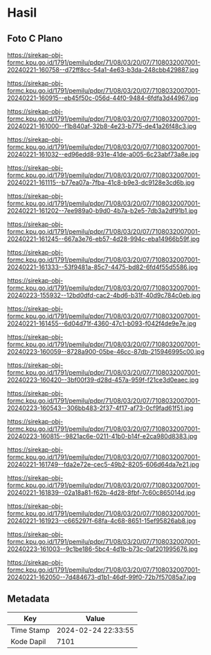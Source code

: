# Hasil

## Foto C Plano

https://sirekap-obj-formc.kpu.go.id/1791/pemilu/pdpr/71/08/03/20/07/7108032007001-20240221-160758--d72ff8cc-54a1-4e63-b3da-248cbb429887.jpg

https://sirekap-obj-formc.kpu.go.id/1791/pemilu/pdpr/71/08/03/20/07/7108032007001-20240221-160915--eb45f50c-056d-44f0-9484-6fdfa3d44967.jpg

https://sirekap-obj-formc.kpu.go.id/1791/pemilu/pdpr/71/08/03/20/07/7108032007001-20240221-161000--f1b840af-32b8-4e23-b775-de41a26f48c3.jpg

https://sirekap-obj-formc.kpu.go.id/1791/pemilu/pdpr/71/08/03/20/07/7108032007001-20240221-161032--ed96edd8-931e-41de-a005-6c23abf73a8e.jpg

https://sirekap-obj-formc.kpu.go.id/1791/pemilu/pdpr/71/08/03/20/07/7108032007001-20240221-161115--b77ea07a-7fba-41c8-b9e3-dc9128e3cd6b.jpg

https://sirekap-obj-formc.kpu.go.id/1791/pemilu/pdpr/71/08/03/20/07/7108032007001-20240221-161202--7ee989a0-b9d0-4b7a-b2e5-7db3a2df91b1.jpg

https://sirekap-obj-formc.kpu.go.id/1791/pemilu/pdpr/71/08/03/20/07/7108032007001-20240221-161245--667a3e76-eb57-4d28-994c-eba14966b59f.jpg

https://sirekap-obj-formc.kpu.go.id/1791/pemilu/pdpr/71/08/03/20/07/7108032007001-20240221-161333--53f9481a-85c7-4475-bd82-6fd4f55d5586.jpg

https://sirekap-obj-formc.kpu.go.id/1791/pemilu/pdpr/71/08/03/20/07/7108032007001-20240223-155932--12bd0dfd-cac2-4bd6-b31f-40d9c784c0eb.jpg

https://sirekap-obj-formc.kpu.go.id/1791/pemilu/pdpr/71/08/03/20/07/7108032007001-20240221-161455--6d04d71f-4360-47c1-b093-f042f4de9e7e.jpg

https://sirekap-obj-formc.kpu.go.id/1791/pemilu/pdpr/71/08/03/20/07/7108032007001-20240223-160059--8728a900-05be-46cc-87db-215946995c00.jpg

https://sirekap-obj-formc.kpu.go.id/1791/pemilu/pdpr/71/08/03/20/07/7108032007001-20240223-160420--3bf00f39-d28d-457a-959f-f21ce3d0eaec.jpg

https://sirekap-obj-formc.kpu.go.id/1791/pemilu/pdpr/71/08/03/20/07/7108032007001-20240223-160543--306bb483-2f37-4f17-af73-0cf9fad61f51.jpg

https://sirekap-obj-formc.kpu.go.id/1791/pemilu/pdpr/71/08/03/20/07/7108032007001-20240223-160815--9821ac6e-0211-41b0-b14f-e2ca980d8383.jpg

https://sirekap-obj-formc.kpu.go.id/1791/pemilu/pdpr/71/08/03/20/07/7108032007001-20240221-161749--fda2e72e-cec5-49b2-8205-606d64da7e21.jpg

https://sirekap-obj-formc.kpu.go.id/1791/pemilu/pdpr/71/08/03/20/07/7108032007001-20240221-161839--02a18a81-f62b-4d28-8fbf-7c60c865014d.jpg

https://sirekap-obj-formc.kpu.go.id/1791/pemilu/pdpr/71/08/03/20/07/7108032007001-20240221-161923--c665297f-68fa-4c68-8651-15ef95826ab8.jpg

https://sirekap-obj-formc.kpu.go.id/1791/pemilu/pdpr/71/08/03/20/07/7108032007001-20240223-161003--9c1be186-5bc4-4d1b-b73c-0af201995676.jpg

https://sirekap-obj-formc.kpu.go.id/1791/pemilu/pdpr/71/08/03/20/07/7108032007001-20240221-162050--7d484673-d1b1-46df-99f0-72b7f57085a7.jpg


## Metadata

| Key        | Value               |
| ---------- | ------------------- |
| Time Stamp | 2024-02-24 22:33:55 |
| Kode Dapil | 7101                |



